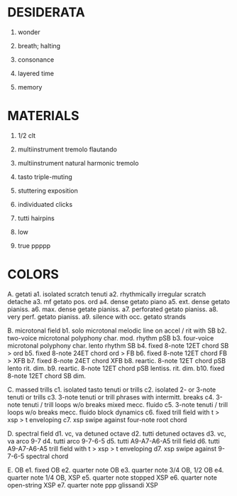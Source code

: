 DESIDERATA
==========

1. wonder

2. breath; halting

3. consonance

4. layered time

5. memory

MATERIALS
=========

1. 1/2 clt

2. multiinstrument tremolo flautando

3. multiinstrument natural harmonic tremolo

4. tasto triple-muting

5. stuttering exposition

7. individuated clicks

8. tutti hairpins

9. low

10. true ppppp

COLORS
======

A. getati
    a1. isolated scratch tenuti
    a2. rhythmically irregular scratch detache
    a3. mf getato pos. ord
    a4. dense getato piano
    a5. ext. dense getato pianiss.
    a6. max. dense getate pianiss.
    a7. perforated getato pianiss.
    a8. very perf. getato pianiss.
    a9. silence with occ. getato strands

B. microtonal field
    b1. solo microtonal melodic line on accel / rit with SB
    b2. two-voice microtonal polyphony char. mod. rhythm pSB
    b3. four-voice microtonal polyphony char. lento rhythm SB
    b4. fixed 8-note 12ET chord SB > ord
    b5. fixed 8-note 24ET chord ord > FB
    b6. fixed 8-note 12ET chord FB > XFB
    b7. fixed 8-note 24ET chord XFB
    b8. reartic. 8-note 12ET chord pSB lento rit. dim.
    b9. reartic. 8-note 12ET chord pSB lentiss. rit. dim.
    b10. fixed 8-note 12ET chord SB dim.

C. massed trills
    c1. isolated tasto tenuti or trills
    c2. isolated 2- or 3-note tenuti or trills
    c3. 3-note tenuti or trill phrases with intermitt. breaks
    c4. 3-note tenuti / trill loops w/o breaks mixed mecc. fluido
    c5. 3-note tenuti / trill loops w/o breaks mecc. fluido block dynamics
    c6. fixed trill field with t > xsp > t enveloping 
    c7. xsp swipe against four-note root chord

D. spectral field
    d1. vc, va detuned octave
    d2. tutti detuned octaves
    d3. vc, va arco 9-7
    d4. tutti arco 9-7-6-5
    d5. tutti A9-A7-A6-A5 trill field
    d6. tutti A9-A7-A6-A5 trill field with t > xsp > t enveloping
    d7. xsp swipe against 9-7-6-5 spectral chord

E. OB
    e1. fixed OB
    e2. quarter note OB
    e3. quarter note 3/4 OB, 1/2 OB
    e4. quarter note 1/4 OB, XSP
    e5. quarter note stopped XSP
    e6. quarter note open-string XSP
    e7. quarter note ppp glissandi XSP
